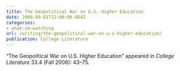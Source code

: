 ```yaml
---
title: The Geopolitical War on U.S. Higher Education
date: 2006-09-01T12:00:00.864Z
categories: 
- what-im-watching
url: /writing/the-geopolitical-war-on-u-s-higher-education/
publication: College Literature
---
```

“The Geopolitical War on U.S. Higher Education” appeared in <em>College Literature</em> 33.4 (Fall 2006): 43–75.
